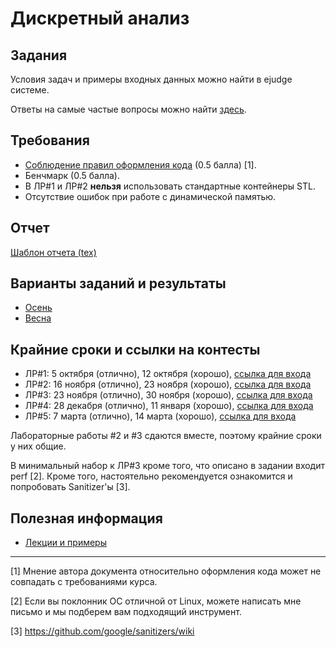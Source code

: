 # Дискретный анализ

## Задания
Условия задач и примеры входных данных можно найти в ejudge системе.

Ответы на самые частые вопросы можно найти [здесь](EJUDGE.md).

## Требования
- [Соблюдение правил оформления кода](HOW-TO-CODE.md) (0.5 балла) [1].
- Бенчмарк (0.5 балла).
- В ЛР#1 и ЛР#2 **нельзя** использовать стандартные контейнеры STL.
- Отсутствие ошибок при работе с динамической памятью.

## Отчет
[Шаблон отчета (tex)](templates/da-report-template-2016.tex)

## Варианты заданий и результаты
* [Осень](2019/AUTUMN.md)
* [Весна](2019/SPRING.md)

## Крайние сроки и ссылки на контесты
* ЛР#1: 5 октября (отлично), 12 октября (хорошо), [ссылка для входа](http://infway.ru:28080/train/2019/da/lab1)
* ЛР#2: 16 ноября (отлично), 23 ноября (хорошо), [ссылка для входа](http://infway.ru:28080/train/2019/da/lab2)
* ЛР#3: 23 ноября (отлично), 30 ноября (хорошо), [ссылка для входа](http://infway.ru:28080/train/2019/da/lab3)
* ЛР#4: 28 декабря (отлично), 11 января (хорошо), [ссылка для входа](http://infway.ru:28080/train/2019/da/lab4)
* ЛР#5: 7 марта (отлично), 14 марта (хорошо), [ссылка для входа](http://infway.ru:28080/train/2019/da/lab5)

Лабораторные работы #2 и #3 сдаются вместе, поэтому крайние сроки у них общие.

В минимальный набор к ЛР#3 кроме того, что описано в задании входит perf [2].
Кроме того, настоятельно рекомендуется ознакомится и попробовать Sanitizer'ы [3].

## Полезная информация
- [Лекции и примеры](https://bitbucket.org/nkmakarov/da4students/src)

---
[1] Мнение автора документа относительно оформления кода может не совпадать с требованиями курса.

[2] Если вы поклонник ОС отличной от Linux, можете написать мне письмо и мы подберем вам подходящий инструмент.

[3] https://github.com/google/sanitizers/wiki
